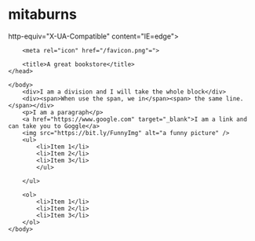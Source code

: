 # mitaburns
<!DOCTYPE html>
<html lang="en">
    <head>
        <meta> http-equiv="X-UA-Compatible" content="IE=edge">
        <meta charset="utf-8">
        <meta name="viewpoint" content="width=device-width, initial-scale=1="yes">
        <meta name="mobile-web-app-capable" content>
        <meta name="apple-mobile-web-app-capable" content="yes">

        <meta rel="icon" href="/favicon.png"=">

        <title>A great bookstore</title>
    </head>

    </body>
        <div>I am a division and I will take the whole block</div>
        <div><span>When use the span, we in</span><span> the same line.</span></div>
        <p>I am a paragraph</p>
        <a href="https://www.google.com" target="_blank">I am a link and can take you to Goggle</a>
        <img src="https://bit.ly/FunnyImg" alt="a funny picture" />
        <ul>
            <li>Item 1</li>
            <li>Item 2</li>
            <li>Item 3</li>
            </ul>  

        </ul> 

        <ol>
            <li>Item 1</li>
            <li>Item 2</li>
            <li>Item 3</li>
        </ol>
    </body>

</html>

